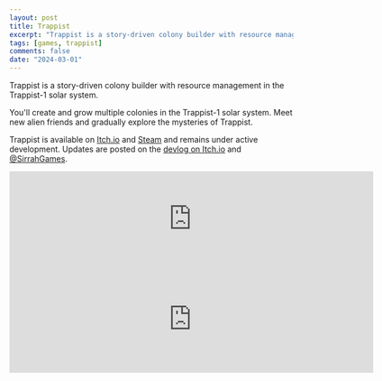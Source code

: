 ```yaml
---
layout: post
title: Trappist
excerpt: "Trappist is a story-driven colony builder with resource management in the Trappist-1 solar system."
tags: [games, trappist]
comments: false
date: "2024-03-01"
---
```


Trappist is a story-driven colony builder with resource management in the Trappist-1 solar system.

You'll create and grow multiple colonies in the Trappist-1 solar system. Meet new alien friends and gradually explore the mysteries of Trappist.

Trappist is available on [Itch.io](https://sirrahdev.itch.io/trappist) and [Steam](https://store.steampowered.com/app/2769820/Trappist/) and remains under active development. Updates are posted on the [devlog on Itch.io](https://sirrahdev.itch.io/trappist/devlog/) and [@SirrahGames](https://twitter.com/SirrahGames).

<div style="text-align:center">
<iframe src="https://itch.io/embed/935915?linkback=true" width="646" height="167" frameborder="0"><a href="https://sirrahdev.itch.io/trappist">Trappist by Sirrah</a></iframe>
<br/>
<iframe src="https://store.steampowered.com/widget/2769820/" frameborder="0" width="646" height="190"></iframe>
</div>
